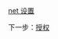 [net 设置](/zh-CN/environment/setup/netcore.md ':include :type=markdown')

下一步：[授权](/zh-CN/oauth/3legged/)
